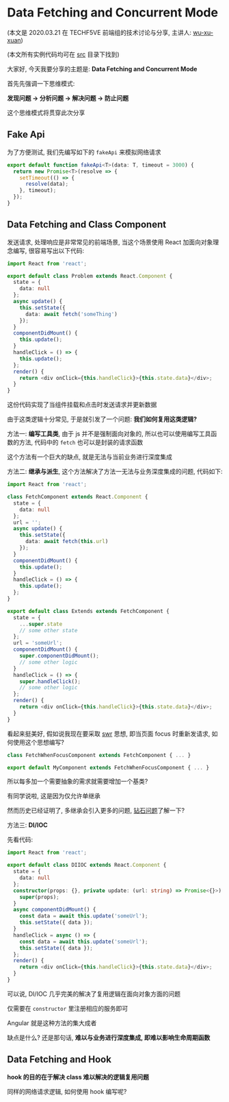 # Data Fetching and Concurrent Mode

(本文是 2020.03.21 在 TECHF5VE 前端组的技术讨论与分享, 主讲人: [wu-xu-xuan](https://github.com/wu-yu-xuan))

(本文所有实例代码均可在 [src](https://github.com/TECHF5VE/frontend-meeting-2020.03.21/tree/master/src) 目录下找到)

大家好, 今天我要分享的主题是: **Data Fetching and Concurrent Mode**

首先先强调一下思维模式:

**发现问题 -> 分析问题 -> 解决问题 -> 防止问题**

这个思维模式将贯穿此次分享

## Fake Api

为了方便测试, 我们先编写如下的 `fakeApi` 来模拟网络请求

```typescript
export default function fakeApi<T>(data: T, timeout = 3000) {
  return new Promise<T>(resolve => {
    setTimeout(() => {
      resolve(data);
    }, timeout);
  });
}
```

## Data Fetching and Class Component

发送请求, 处理响应是非常常见的前端场景, 当这个场景使用 React 加面向对象理念编写, 很容易写出以下代码:

```typescript
import React from 'react';

export default class Problem extends React.Component {
  state = {
    data: null
  };
  async update() {
    this.setState({
      data: await fetch('someThing')
    });
  }
  componentDidMount() {
    this.update();
  }
  handleClick = () => {
    this.update();
  };
  render() {
    return <div onClick={this.handleClick}>{this.state.data}</div>;
  }
}
```

这份代码实现了当组件挂载和点击时发送请求并更新数据

由于这类逻辑十分常见, 于是就引发了一个问题: **我们如何复用这类逻辑?**

方法一: **编写工具类**, 由于 js 并不是强制面向对象的, 所以也可以使用编写工具函数的方法, 代码中的 `fetch` 也可以是封装的请求函数

这个方法有一个巨大的缺点, 就是无法与当前业务进行深度集成

方法二: **继承与派生**, 这个方法解决了方法一无法与业务深度集成的问题, 代码如下:

```typescript
import React from 'react';

class FetchComponent extends React.Component {
  state = {
    data: null
  };
  url = '';
  async update() {
    this.setState({
      data: await fetch(this.url)
    });
  }
  componentDidMount() {
    this.update();
  }
  handleClick = () => {
    this.update();
  };
}

export default class Extends extends FetchComponent {
  state = {
    ...super.state
    // some other state
  };
  url = 'someUrl';
  componentDidMount() {
    super.componentDidMount();
    // some other logic
  }
  handleClick = () => {
    super.handleClick();
    // some other logic
  };
  render() {
    return <div onClick={this.handleClick}>{this.state.data}</div>;
  }
}
```

看起来挺美好, 假如说我现在要采取 [swr](https://swr.now.sh/) 思想, 即当页面 focus 时重新发请求, 如何使用这个思想编写?

```typescript
class FetchWhenFocusComponent extends FetchComponent { ... }

export default MyComponent extends FetchWhenFocusComponent { ... }
```

所以每多加一个需要抽象的需求就需要增加一个基类?

有同学说啦, 这是因为仅允许单继承

然而历史已经证明了, 多继承会引入更多的问题, [钻石问题](https://www.quora.com/What-is-the-diamond-problem-in-programming)了解一下?

方法三: **DI/IOC**

先看代码:

```typescript
import React from 'react';

export default class DIIOC extends React.Component {
  state = {
    data: null
  };
  constructor(props: {}, private update: (url: string) => Promise<{}>) {
    super(props);
  }
  async componentDidMount() {
    const data = await this.update('someUrl');
    this.setState({ data });
  }
  handleClick = async () => {
    const data = await this.update('someUrl');
    this.setState({ data });
  };
  render() {
    return <div onClick={this.handleClick}>{this.state.data}</div>;
  }
}
```

可以说, DI/IOC 几乎完美的解决了复用逻辑在面向对象方面的问题

仅需要在 `constructor` 里注册相应的服务即可

Angular 就是这种方法的集大成者

缺点是什么? 还是那句话, **难以与业务进行深度集成, 即难以影响生命周期函数**

## Data Fetching and Hook

**hook 的目的在于解决 class 难以解决的逻辑复用问题**

同样的网络请求逻辑, 如何使用 hook 编写呢?

